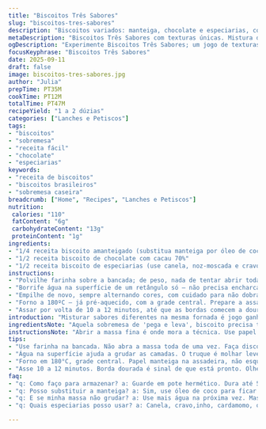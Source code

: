 ```yaml
---
title: "Biscoitos Três Sabores"
slug: "biscoitos-tres-sabores"
description: "Biscoitos variados: manteiga, chocolate e especiarias, combinados em fatias finas. Mistura de texturas e aromas que surpreendem na crocância e sabor. Assados até o ponto de dourar, revelando cores distintas e aroma convidativo. Refrigeração importante para facilitar o corte e manter as camadas firmes. Pode render de 10 a 24 unidades, dependendo da espessura."
metaDescription: "Biscoitos Três Sabores com texturas únicas. Mistura deliciosa de amanteigado, chocolate e especiarias. Uma experiência irresistível na cozinha."
ogDescription: "Experimente Biscoitos Três Sabores; um jogo de texturas e aromas. Amanteigado, chocolate e especiarias se encontram em delícias crocantes."
focusKeyphrase: "Biscoitos Três Sabores"
date: 2025-09-11
draft: false
image: biscoitos-tres-sabores.jpg
author: "Julia"
prepTime: PT35M
cookTime: PT12M
totalTime: PT47M
recipeYield: "1 a 2 dúzias"
categories: ["Lanches e Petiscos"]
tags:
- "biscoitos"
- "sobremesa"
- "receita fácil"
- "chocolate"
- "especiarias"
keywords:
- "receita de biscoitos"
- "biscoitos brasileiros"
- "sobremesa caseira"
breadcrumb: ["Home", "Recipes", "Lanches e Petiscos"]
nutrition: 
 calories: "110"
 fatContent: "6g"
 carbohydrateContent: "13g"
 proteinContent: "1g"
ingredients:
- "1/4 receita biscoito amanteigado (substitua manteiga por óleo de coco para versão vegana)"
- "1/2 receita biscoito de chocolate com cacau 70%"
- "1/2 receita biscoito de especiarias (use canela, noz-moscada e cravo em pó; substitua mel por melaço para sabor mais intenso)"
instructions:
- "Polvilhe farinha sobre a bancada; de peso, nada de tentar abrir toda massa junta. Faça discos pequenos, uns 20 cm de largura, e abra em retângulos finos, cerca de 3 mm – deve sentir que está quase transparente, mas ainda firme, como uma folha de papel resistente. Se colar, polvilhe mais farinha ou intercale papel manteiga; isso ajuda para que a massa não grude e não precise ficar sovando demais, o que desenvolve glúten e facilita o endurecimento depois."
- "Borrife água na superfície de um retângulo só – não precisa encharcar, só molhar levemente para ajudar a grudar as camadas. Sobreponha uma cor, depois outra, alternando. Essa montagem cria contraste visual e textura. Divida esse grande retângulo em três tiras menores, mais ou menos 23 x 10 cm cada. Repita o borrifo na superfície de cada tirinha para que as camadas grudem."
- "Empilhe de novo, sempre alternando cores, com cuidado para não dobrar e formar bolhas de ar. O segredo é deixar pressionado sem esmagar – use as mãos para uniformizar, sem apertar demais. Leve à geladeira por uns 30 minutos (pode variar; importante que esteja firme para cortar sem desmanchar). Durante o resfriamento, o aroma se intensifica; você vai sentir aquele perfume de manteiga e especiarias puxando a atenção. Quem nunca tentou cortar massa mole sabe como a coisa desanda - gelar é chave."
- "Forno a 180ºC – já pré-aquecido, com a grade central. Prepare a assadeira com papel manteiga ou tapete de silicone. Corte fatias finas, entre 4 a 5 mm, e depois em pequenos retângulos ou quadrados. Se achar difícil, enfrie novamente as rodelas, fica mais fácil. Coloque as peças, com espaço entre, para que o calor circule e não fiquem grudados."
- "Assar por volta de 10 a 12 minutos, até que as bordas comecem a dourar sutilmente. Use o olhar: quando as bordas ficam de um marrom levemente avermelhado, e o topo da massa soma textura levemente crocante, está no ponto. Muito tempo e endurecem demais; pouco tempo e ficam moles. Para confirmar, deslize a espátula – precisam sair firmes, mas não duras como pedra. Deixe esfriar completamente na assadeira; eles firmam e ficam crocantes, prontos para guardar ou servir."
introduction: "Misturar sabores diferentes na mesma fornada é jogo ganho. Biscoitos divididos entre amanteigado rico e macio, chocolate marcante e especiarias que puxam para o conforto da casa. Testei essa combinação muitas vezes, ajustando o tempo de repouso para garantir corte perfeito, sem esfarelar. As três massas, uma de cada vez, passam pelo rolo, ganhando cor e forma. Não é só técnica; é bagunça, farinha espalhada pela cozinha, aquele aroma açucarado que sobe enquanto o forno assa. Mude a receita para sua realidade — substitua manteiga por óleo de coco, o mel por melaço — mas nunca pule o resfriamento. É o segredo para o visual gráfico e o sabor focado da jaspeada de cores da massa."
ingredientsNote: "Aquela sobremesa de 'pega e leva', biscoito precisa textura exata para não enjoar. Manteiga, chocolate meio amargo, especiarias frescas na massa — use noz-moscada ralada na hora para aroma invisível, surpreendente. Se faltar tempo, congele os discos por 15 minutos em vez de gelar na geladeira, facilita o corte e evita que amoleçam rápido. A massa amanteigada pode ser substituída por óleo de coco para versão sem lactose; troque o cacau por chocolate em pó sem adição de açúcar caso queira menos amargor. Para especiarias, assemble a base com canela, cravo e cardamomo; não tenha medo de errar nas proporções, elas equilibram no forno, aromas surgem progressivamente."
instructionsNote: "Abrir a massa fina é onde mora a técnica. Use papel manteiga ou farinha para evitar que cole e quebre. O toque da água entre camadas não pode ser exagerado; pouco engana a massa e adesiva suavemente para as camadas ficarem distintas sem se misturar. Refrigerar é garantia contra bagunça – massa fria não esfarela na hora de cortar, formando fatias limpas. Cuidado com excesso de tempo dentro do forno; esfriar na assadeira mantém o ponto, evita endurecimento excessivo. Se quiser facilitar, corte um disco só de cada vez, mas a sobreposição garante a diferença visual e sabor entre as camadas. Aprendi a confiar no cheiro de bolo assado misturado ao toque das bordas para saber o momento certo de tirar."
tips:
- "Use farinha na bancada. Não abra a massa toda de uma vez. Faça discos pequenos, abra em tiras finas, 3 mm. Quase transparente, mas firme. Se grudar, mais farinha ou papel manteiga. Siberar é fundamental. Isso previne o glúten e endurecimento depois. Inspecione a espessura."
- "Água na superfície ajuda a grudar as camadas. O truque é molhar levemente, não encharcar. Uma cor de cada vez. Isso cria textura. Separe retângulos, não se esqueça do borrifo. Monte com cuidado. Pressione suavemente, não esmague. Geladeira é crucial."
- "Forno em 180°C, grade central. Papel manteiga na assadeira, não esqueça. Corte fatias finas, 4 a 5 mm. Mais fácil? Volte ao freezer. Colocar espaço entre as peças evita que grudem durante o cozimento. Olho neles, marrom na borda é bom!"
- "Asse 10 a 12 minutos. Borda dourada é sinal de que está pronto. Olhe com cuidado. Quando firmes, é o ponto. Se duras demais, estraga. Se moles, mais tempo no forno. Deixe esfriar na assadeira. Eles firmam e ficam crocantes para servir."
faq:
- "q: Como faço para armazenar? a: Guarde em pote hermético. Dura até 5 dias. Congelamento também é opção. Retire e leve ao forno depois."
- "q: Posso substituir a manteiga? a: Sim, use óleo de coco para ficar vegano. Ou manteiga sem lactose; resultado varia."
- "q: E se minha massa não grudar? a: Use mais água na próxima vez. Mas não demais. Se sentir que amoleceu tudo, leve de novo para a geladeira."
- "q: Quais especiarias posso usar? a: Canela, cravo,inho, cardamomo, outros sabores abertos. Não tenha medo de inventar com as quantidades!"

---
```

